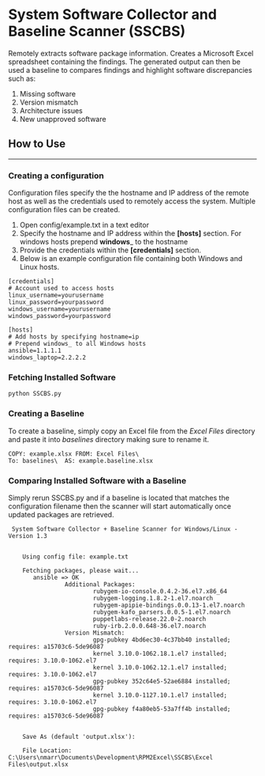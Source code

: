 # System Software Collector and Baseline Scanner (SSCBS)
Remotely extracts software package information. Creates a Microsoft Excel spreadsheet containing the findings. The generated output can then be used a baseline to compares findings and highlight software discrepancies such as:

1. Missing software
2. Version mismatch
3. Architecture issues
4. New unapproved software

## How to Use

------

### Creating a configuration

Configuration files specify the the hostname and IP address of the remote host as well as the credentials used to remotely access the system. Multiple configuration files can be created.

1. Open config/example.txt in a text editor
2. Specify the hostname and IP address within the __[hosts]__ section. For windows hosts prepend  __windows___ to the hostname
3. Provide the credentials within the __[credentials]__ section.
4. Below is an example configuration file containing both Windows and Linux hosts.

```
[credentials]
# Account used to access hosts
linux_username=yourusername
linux_password=yourpassword
windows_username=yourusername
windows_password=yourpassword

[hosts]
# Add hosts by specifying hostname=ip
# Prepend windows_ to all Windows hosts
ansible=1.1.1.1
windows_laptop=2.2.2.2
```

### Fetching Installed Software

```
python SSCBS.py
```

### Creating a Baseline

To create a baseline, simply copy an Excel file from the _Excel Files_ directory and paste it into _baselines_ directory making sure to rename it.

```
COPY: example.xlsx FROM: Excel Files\
To: baselines\  AS: example.baseline.xlsx
```

### Comparing Installed Software with a Baseline

Simply rerun SSCBS.py and if a baseline is located that matches the configuration filename then the scanner will start automatically once updated packages are retrieved.

```
 System Software Collector + Baseline Scanner for Windows/Linux - Version 1.3


    Using config file: example.txt

    Fetching packages, please wait...
       ansible => OK
                Additional Packages:
                        rubygem-io-console.0.4.2-36.el7.x86_64
                        rubygem-logging.1.8.2-1.el7.noarch
                        rubygem-apipie-bindings.0.0.13-1.el7.noarch
                        rubygem-kafo_parsers.0.0.5-1.el7.noarch
                        puppetlabs-release.22.0-2.noarch
                        ruby-irb.2.0.0.648-36.el7.noarch
                Version Mismatch:
                        gpg-pubkey 4bd6ec30-4c37bb40 installed; requires: a15703c6-5de96087
                        kernel 3.10.0-1062.18.1.el7 installed; requires: 3.10.0-1062.el7
                        kernel 3.10.0-1062.12.1.el7 installed; requires: 3.10.0-1062.el7
                        gpg-pubkey 352c64e5-52ae6884 installed; requires: a15703c6-5de96087
                        kernel 3.10.0-1127.10.1.el7 installed; requires: 3.10.0-1062.el7
                        gpg-pubkey f4a80eb5-53a7ff4b installed; requires: a15703c6-5de96087


    Save As (default 'output.xlsx'):

    File Location: C:\Users\nmarr\Documents\Development\RPM2Excel\SSCBS\Excel Files\output.xlsx
```